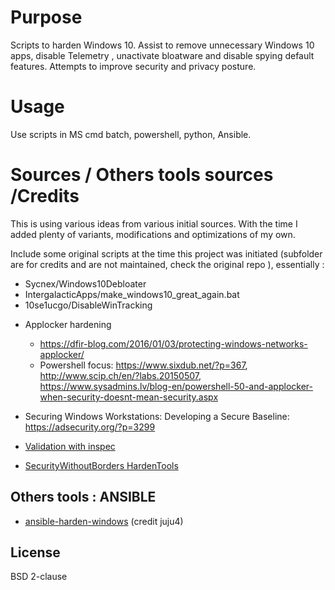 
# Purpose
Scripts to harden Windows 10.
Assist to remove unnecessary Windows 10 apps, disable Telemetry , unactivate bloatware and disable spying default features.
Attempts to improve security and privacy posture.

# Usage
Use scripts in MS cmd batch, powershell, python, Ansible.


# Sources / Others tools sources /Credits
This is using various ideas from various initial sources.
With the time I added plenty of  variants, modifications and optimizations of my own.

Include some original scripts at the time this project was initiated (subfolder are for credits and are not maintained, check the original repo ), essentially :
- Sycnex/Windows10Debloater
- IntergalacticApps/make_windows10_great_again.bat
- 10se1ucgo/DisableWinTracking

* Applocker hardening
  * https://dfir-blog.com/2016/01/03/protecting-windows-networks-applocker/
  * Powershell focus: https://www.sixdub.net/?p=367, http://www.scip.ch/en/?labs.20150507, https://www.sysadmins.lv/blog-en/powershell-50-and-applocker-when-security-doesnt-mean-security.aspx

* Securing Windows Workstations: Developing a Secure Baseline: https://adsecurity.org/?p=3299

* [Validation with inspec](https://github.com/juju4/windows-baseline)

* [SecurityWithoutBorders HardenTools](https://github.com/securitywithoutborders/hardentools)

## Others tools : ANSIBLE
* [ansible-harden-windows](https://github.com/juju4/ansible-harden-windows) (credit juju4)


## License
BSD 2-clause
